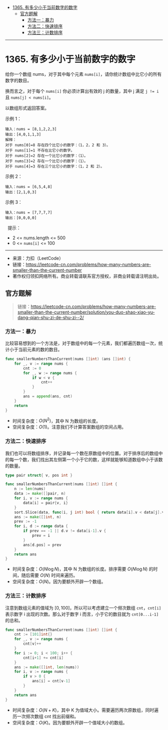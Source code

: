 - [1365. 有多少小于当前数字的数字](#1365-有多少小于当前数字的数字)
  - [官方题解](#官方题解)
    - [方法一：暴力](#方法一暴力)
    - [方法二：快速排序](#方法二快速排序)
    - [方法三：计数排序](#方法三计数排序)

------------------------------

# 1365. 有多少小于当前数字的数字

给你一个数组 nums，对于其中每个元素 `nums[i]`，请你统计数组中比它小的所有数字的数目。

换而言之，对于每个 `nums[i]` 你必须计算出有效的 j 的数量，其中 j 满足 `j != i` 且 `nums[j] < nums[i]`。

以数组形式返回答案。

示例 1：

```
输入：nums = [8,1,2,2,3]
输出：[4,0,1,1,3]
解释： 
对于 nums[0]=8 存在四个比它小的数字：（1，2，2 和 3）。 
对于 nums[1]=1 不存在比它小的数字。
对于 nums[2]=2 存在一个比它小的数字：（1）。 
对于 nums[3]=2 存在一个比它小的数字：（1）。 
对于 nums[4]=3 存在三个比它小的数字：（1，2 和 2）。
```

示例 2：

```
输入：nums = [6,5,4,8]
输出：[2,1,0,3]
```

示例 3：

```
输入：nums = [7,7,7,7]
输出：[0,0,0,0]
```
 
提示：

- 2 <= nums.length <= 500
- 0 <= `nums[i]` <= 100

--------------------

- 来源：力扣（LeetCode）
- 链接：https://leetcode-cn.com/problems/how-many-numbers-are-smaller-than-the-current-number
- 著作权归领扣网络所有。商业转载请联系官方授权，非商业转载请注明出处。

## 官方题解

> 链接：https://leetcode-cn.com/problems/how-many-numbers-are-smaller-than-the-current-number/solution/you-duo-shao-xiao-yu-dang-qian-shu-zi-de-shu-zi--2/

### 方法一：暴力

比较容易想到的一个方法是，对于数组中的每一个元素，我们都遍历数组一次，统计小于当前元素的数的数目。

```go
func smallerNumbersThanCurrent(nums []int) (ans []int) {
    for _, v := range nums {
        cnt := 0
        for _, w := range nums {
            if w < v {
                cnt++
            }
        }
        ans = append(ans, cnt)
    }
    return
}
```

- 时间复杂度：$O(N^2)$，其中 N 为数组的长度。
- 空间复杂度：$O(1)$。注意我们不计算答案数组的空间占用。

### 方法二：快速排序

我们也可以将数组排序，并记录每一个数在原数组中的位置。对于排序后的数组中的每一个数，我们找出其左侧第一个小于它的数，这样就能够知道数组中小于该数的数量。

```go
type pair struct{ v, pos int }

func smallerNumbersThanCurrent(nums []int) []int {
    n := len(nums)
    data := make([]pair, n)
    for i, v := range nums {
        data[i] = pair{v, i}
    }
    sort.Slice(data, func(i, j int) bool { return data[i].v < data[j].v })
    ans := make([]int, n)
    prev := -1
    for i, d := range data {
        if prev == -1 || d.v != data[i-1].v {
            prev = i
        }
        ans[d.pos] = prev
    }
    return ans
}
```

- 时间复杂度：$O(N\log N)$，其中 N 为数组的长度。排序需要 $O(N\log N)$ 的时间，随后需要 $O(N)$ 时间来遍历。
- 空间复杂度：$O(N)$。因为要额外开辟一个数组。

### 方法三：计数排序

注意到数组元素的值域为 $[0,100]$，所以可以考虑建立一个频次数组 `cnt`，`cnt[i]` 表示数字 i 出现的次数。那么对于数字 i 而言，小于它的数目就为 `cnt[0...i-1]` 的总和。

```go
func smallerNumbersThanCurrent(nums []int) []int {
    cnt := [101]int{}
    for _, v := range nums {
        cnt[v]++
    }
    for i := 0; i < 100; i++ {
        cnt[i+1] += cnt[i]
    }
    ans := make([]int, len(nums))
    for i, v := range nums {
        if v > 0 {
            ans[i] = cnt[v-1]
        }
    }
    return ans
}
```

- 时间复杂度：$O(N + K)$，其中 K 为值域大小。需要遍历两次原数组，同时遍历一次频次数组 cnt 找出前缀和。
- 空间复杂度：$O(K)$。因为要额外开辟一个值域大小的数组。
